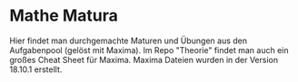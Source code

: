 # Mathe Matura
Hier findet man durchgemachte Maturen und Übungen aus den Aufgabenpool (gelöst mit Maxima).
Im Repo "Theorie" findet man auch ein großes Cheat Sheet für Maxima.
Maxima Dateien wurden in der Version 18.10.1 erstellt.
